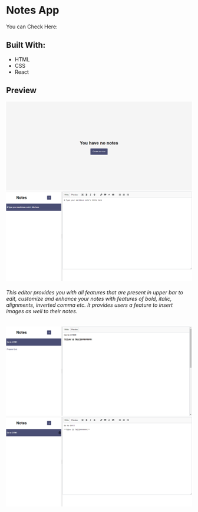 # Notes App 

<p> You can Check Here: </p>

## Built With:
- HTML
- CSS
- React

## Preview
![preview](./preview/starting.png)
![preview](./preview/note-editor.png)
<h6>This editor provides you with all features that are present in upper bar to edit, customize and enhance your notes with features of bold, italic, alignments, inverted comma etc. It provides users a feature to insert images as well to their notes.</h6>

![preview](./preview/preview-note.png)
![preview](./preview/delete-note.png)